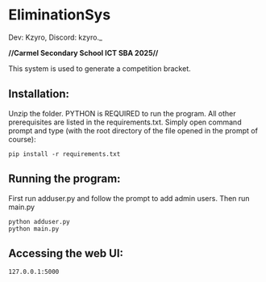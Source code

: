 # EliminationSys
Dev: Kzyro, Discord: kzyro._

**//Carmel Secondary School ICT SBA 2025//**

This system is used to generate a competition bracket.

## Installation:
Unzip the folder.
PYTHON is REQUIRED to run the program.
All other prerequisites are listed in the requirements.txt. Simply open command prompt and type (with the root directory of the file opened in the prompt of course):
```
pip install -r requirements.txt
```

## Running the program:
First run adduser.py and follow the prompt to add admin users.
Then run main.py
```
python adduser.py
python main.py
```

## Accessing the web UI:
```
127.0.0.1:5000
```

